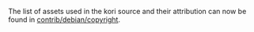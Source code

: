 The list of assets used in the kori source and their attribution can now be found in [contrib/debian/copyright](../contrib/debian/copyright).
